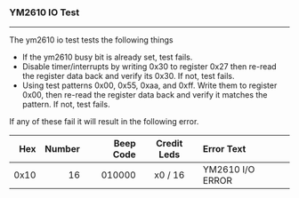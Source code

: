 ### YM2610 IO Test
----

The ym2610 io test tests the following things

- If the ym2610 busy bit is already set, test fails.
- Disable timer/interrupts by writing 0x30 to register 0x27 then re-read the
register data back and verify its 0x30.  If not, test fails.
- Using test patterns 0x00, 0x55, 0xaa, and 0xff.  Write them to register 0x00,
then re-read the register data back and verify it matches the pattern.  If not,
test fails.

If any of these fail it will result in the following error.

|  Hex  | Number | Beep Code |  Credit Leds  | Error Text |
| ----: | -----: | --------: | :-----------: | :--------- |
|  0x10 |     16 |    010000 |       x0 / 16 | YM2610 I/O ERROR |
